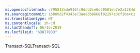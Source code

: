 ```yaml
---
ms.openlocfilehash: c795813ede916fc9ddb2ce6c30501ea7e2a1384d
ms.sourcegitcommit: 1bb00d2f4343e73ae8d58668f02297a3cf10a4c1
ms.translationtype: HT
ms.contentlocale: zh-CN
ms.lasthandoff: 06/15/2019
ms.locfileid: "63877033"
---
```

<span data-ttu-id="c1571-101">Transact-SQL</span><span class="sxs-lookup"><span data-stu-id="c1571-101">Transact-SQL</span></span>